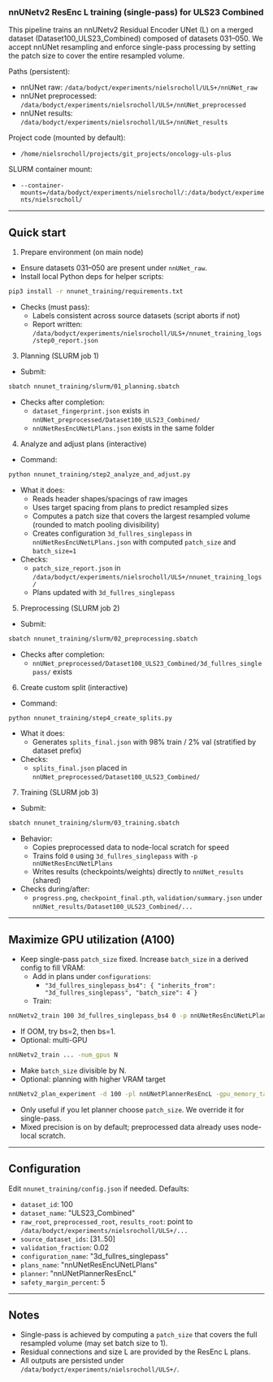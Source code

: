 ### nnUNetv2 ResEnc L training (single-pass) for ULS23 Combined

This pipeline trains an nnUNetv2 Residual Encoder UNet (L) on a merged dataset (Dataset100_ULS23_Combined) composed of datasets 031–050. We accept nnUNet resampling and enforce single-pass processing by setting the patch size to cover the entire resampled volume.

Paths (persistent):
- nnUNet raw: `/data/bodyct/experiments/nielsrocholl/ULS+/nnUNet_raw`
- nnUNet preprocessed: `/data/bodyct/experiments/nielsrocholl/ULS+/nnUNet_preprocessed`
- nnUNet results: `/data/bodyct/experiments/nielsrocholl/ULS+/nnUNet_results`

Project code (mounted by default):
- `/home/nielsrocholl/projects/git_projects/oncology-uls-plus`

SLURM container mount:
- `--container-mounts=/data/bodyct/experiments/nielsrocholl/:/data/bodyct/experiments/nielsrocholl/`

---

## Quick start

1) Prepare environment (on main node)
- Ensure datasets 031–050 are present under `nnUNet_raw`.
- Install local Python deps for helper scripts:

```bash
pip3 install -r nnunet_training/requirements.txt
```

- Checks (must pass):
  - Labels consistent across source datasets (script aborts if not)
  - Report written: `/data/bodyct/experiments/nielsrocholl/ULS+/nnunet_training_logs/step0_report.json`

3) Planning (SLURM job 1)
- Submit:

```bash
sbatch nnunet_training/slurm/01_planning.sbatch
```
- Checks after completion:
  - `dataset_fingerprint.json` exists in `nnUNet_preprocessed/Dataset100_ULS23_Combined/`
  - `nnUNetResEncUNetLPlans.json` exists in the same folder

4) Analyze and adjust plans (interactive)
- Command:

```bash
python nnunet_training/step2_analyze_and_adjust.py
```
- What it does:
  - Reads header shapes/spacings of raw images
  - Uses target spacing from plans to predict resampled sizes
  - Computes a patch size that covers the largest resampled volume (rounded to match pooling divisibility)
  - Creates configuration `3d_fullres_singlepass` in `nnUNetResEncUNetLPlans.json` with computed `patch_size` and `batch_size=1`
- Checks:
  - `patch_size_report.json` in `/data/bodyct/experiments/nielsrocholl/ULS+/nnunet_training_logs/`
  - Plans updated with `3d_fullres_singlepass`

5) Preprocessing (SLURM job 2)
- Submit:

```bash
sbatch nnunet_training/slurm/02_preprocessing.sbatch
```
- Checks after completion:
  - `nnUNet_preprocessed/Dataset100_ULS23_Combined/3d_fullres_singlepass/` exists

6) Create custom split (interactive)
- Command:

```bash
python nnunet_training/step4_create_splits.py
```
- What it does:
  - Generates `splits_final.json` with 98% train / 2% val (stratified by dataset prefix)
- Checks:
  - `splits_final.json` placed in `nnUNet_preprocessed/Dataset100_ULS23_Combined/`

7) Training (SLURM job 3)
- Submit:

```bash
sbatch nnunet_training/slurm/03_training.sbatch
```
- Behavior:
  - Copies preprocessed data to node-local scratch for speed
  - Trains fold `0` using `3d_fullres_singlepass` with `-p nnUNetResEncUNetLPlans`
  - Writes results (checkpoints/weights) directly to `nnUNet_results` (shared)
- Checks during/after:
  - `progress.png`, `checkpoint_final.pth`, `validation/summary.json` under `nnUNet_results/Dataset100_ULS23_Combined/...`

---

## Maximize GPU utilization (A100)

- Keep single-pass `patch_size` fixed. Increase `batch_size` in a derived config to fill VRAM:
  - Add in plans under `configurations`:
    - `"3d_fullres_singlepass_bs4": { "inherits_from": "3d_fullres_singlepass", "batch_size": 4 }`
  - Train:

```bash
nnUNetv2_train 100 3d_fullres_singlepass_bs4 0 -p nnUNetResEncUNetLPlans
```
  - If OOM, try bs=2, then bs=1.
- Optional: multi-GPU

```bash
nnUNetv2_train ... -num_gpus N
```
  - Make `batch_size` divisible by N.
- Optional: planning with higher VRAM target
 
```bash
nnUNetv2_plan_experiment -d 100 -pl nnUNetPlannerResEncL -gpu_memory_target 40 -overwrite_plans_name nnUNetResEncUNetLPlans_40G
```
  - Only useful if you let planner choose `patch_size`. We override it for single-pass.
- Mixed precision is on by default; preprocessed data already uses node-local scratch.

---

## Configuration

Edit `nnunet_training/config.json` if needed. Defaults:
- `dataset_id`: 100
- `dataset_name`: "ULS23_Combined"
- `raw_root`, `preprocessed_root`, `results_root`: point to `/data/bodyct/experiments/nielsrocholl/ULS+/...`
- `source_dataset_ids`: [31..50]
- `validation_fraction`: 0.02
- `configuration_name`: "3d_fullres_singlepass"
- `plans_name`: "nnUNetResEncUNetLPlans"
- `planner`: "nnUNetPlannerResEncL"
- `safety_margin_percent`: 5

---

## Notes
- Single-pass is achieved by computing a `patch_size` that covers the full resampled volume (may set batch size to 1).
- Residual connections and size L are provided by the ResEnc L plans.
- All outputs are persisted under `/data/bodyct/experiments/nielsrocholl/ULS+/`.


